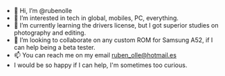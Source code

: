 - 👋 Hi, I’m @rubenolle
- 👀 I’m interested in tech in global, mobiles, PC, everything.
- 🌱 I’m currently learning the drivers license, but I got superior studies on photography and editing.
- 💞️ I’m looking to collaborate on any custom ROM for Samsung A52, if I can help being a beta tester.
- 📫 You can reach me on my email ruben_olle@hotmail.es
- I would be so happy if I can help, I'm sometimes too curious.

<!---
rubenolle/rubenolle is a ✨ special ✨ repository because its `README.md` (this file) appears on your GitHub profile.
You can click the Preview link to take a look at your changes.
--->
